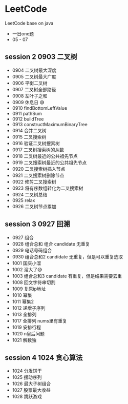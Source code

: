 # LeetCode
LeetCode base on java
- 一日one题 
- 05 - 07

## session 2 0903 二叉树
- 0904 二叉树最大深度
- 0905 二叉树最大广度
- 0906 平衡二叉树
- 0907 二叉树全部路径
- 0908 左叶子之和
- 0909 休息日 😅
- 0910 findBottomLeftValue
- 0911 pathSum
- 0912 buildTree
- 0913 constructMaximumBinaryTree
- 0914 合并二叉树
- 0915 二叉搜索树
- 0916 验证二叉树搜索树
- 0917 二叉树搜索树的从数
- 0918 二叉树最近的公共祖先节点
- 0919 二叉搜索树最近的公共祖先节点
- 0920 二叉搜索树插入节点
- 0921 二叉搜索树删除节点
- 0922 修剪二叉搜索树
- 0923 将有序数组转化为二叉搜索树
- 0924 二叉树总结
- 0925 relax
- 0926 二叉树节点累加
  
## session 3 0927 回溯
- 0927 组合
- 0928 组合总和 组合 candidate 无重复 
- 0929 电话号码组合
- 0930 组合总和2 candidate 无重复，但是可以重复选取
- 1001 国庆小溜
- 1002 溜大了😅
- 1003 组合总和3 candidate 有重复，但是结果需要去重
- 1008 回文字符串切割
- 1009 复原ip地址
- 1010 幂集
- 1011 幂集2
- 1012 递增子序列
- 1013 全排列
- 1017 全排列 nums里有重复
- 1019 安排行程
- 1020 n皇后问题
- 1021 解数独

## session 4 1024 贪心算法
- 1024 分发饼干
- 1025 摆动序列
- 1026 最大子树组合
- 1027 股票最大收益
- 1028 跳跃游戏












